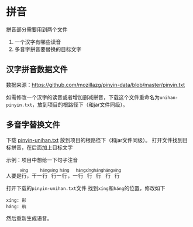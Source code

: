 # 拼音
拼音部分需要用到两个文件
1. 一个汉字有哪些读音
2. 多音字拼音要替换的目标文字

## 汉字拼音数据文件 
数据来源：https://github.com/mozillazg/pinyin-data/blob/master/pinyin.txt

如需修改一个汉字的读音或者增加删减拼音，下载这个文件重命名为`unihan-pinyin.txt`，放到项目的根路径下（和jar文件同级）。

## 多音字替换文件
下载 [pinyin-unihan.txt](https://files.wenliang.space/aigc-platform-doc/pinyin-unihan.txt) 放到项目的根路径下（和jar文件同级）。
打开文件找到目标拼音，在后面加上目标文字

示例：项目中想给一下句子注音

人要是<ruby>行<rp>(</rp><rt style="font-size: 0.8em;">xíng</rt><rp>)</rp></ruby>，干一<ruby>行<rp>(</rp><rt style="font-size: 0.8em;">háng</rt><rp>)</rp></ruby><ruby>行<rp>(</rp><rt style="font-size: 0.8em;">xíng</rt><rp>)</rp></ruby>一<ruby>行<rp>(</rp><rt style="font-size: 0.8em;">háng</rt><rp>)</rp></ruby>，一<ruby>行<rp>(</rp><rt style="font-size: 0.8em;">háng</rt><rp>)</rp></ruby><ruby>行<rp>(</rp><rt style="font-size: 0.8em;">xíng</rt><rp>)</rp></ruby><ruby>行<rp>(</rp><rt style="font-size: 0.8em;">háng</rt><rp>)</rp></ruby><ruby>行<rp>(</rp><rt style="font-size: 0.8em;">háng</rt><rp>)</rp></ruby><ruby>行<rp>(</rp><rt style="font-size: 0.8em;">xíng</rt><rp>)</rp></ruby>

打开下载的`pinyin-unihan.txt`文件
找到`xíng`和`háng`的位置，修改如下
```text
xíng: 形
háng: 航
```
然后重新生成语音。